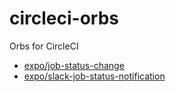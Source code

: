 # circleci-orbs
Orbs for CircleCI

- [expo/job-status-change](https://circleci.com/orbs/registry/orb/expo/job-status-change)
- [expo/slack-job-status-notification](https://circleci.com/orbs/registry/orb/expo/slack-job-status-notification)
